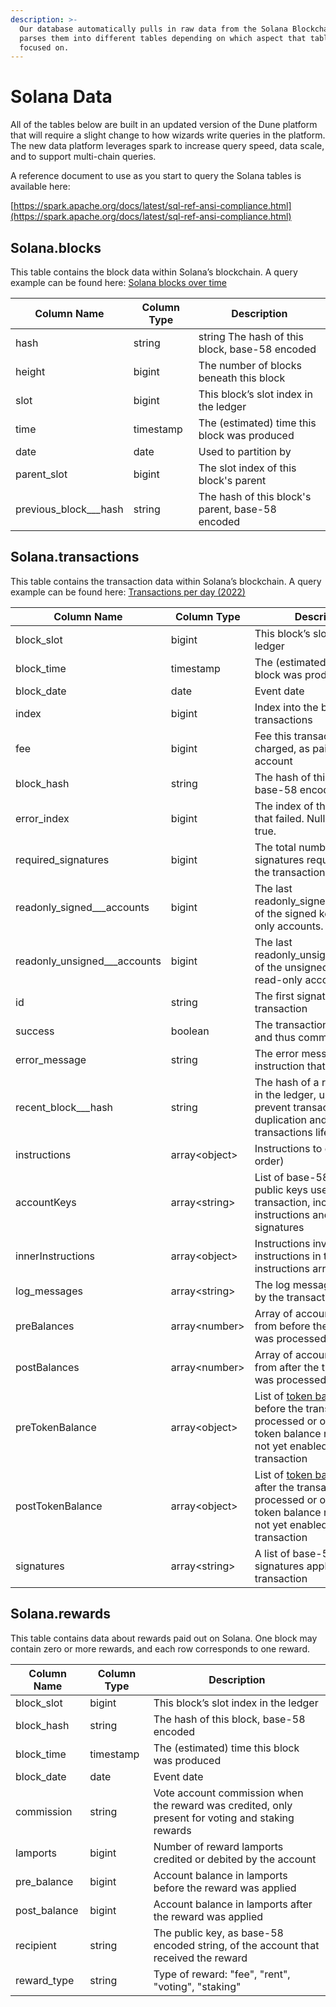 ```yaml
---
description: >-
  Our database automatically pulls in raw data from the Solana Blockchain and
  parses them into different tables depending on which aspect that table is
  focused on.
---
```


# Solana Data

All of the tables below are built in an updated version of the Dune platform that will require a slight change to how wizards write queries in the platform. The new data platform leverages spark to increase query speed, data scale, and to support multi-chain queries. &#x20;

A reference document to use as you start to query the Solana tables is available here:&#x20;

[https://spark.apache.org/docs/latest/sql-ref-ansi-compliance.html](https://spark.apache.org/docs/latest/sql-ref-ansi-compliance.html)

## Solana.blocks

This table contains the block data within Solana’s blockchain. A query example can be found here: [Solana blocks over time](https://dune.xyz/queries/389979)

| Column Name             | Column Type | Description                                      |
| ----------------------- | ----------- | ------------------------------------------------ |
| hash                    | string      | string The hash of this block, base-58 encoded   |
| height                  | bigint      | The number of blocks beneath this block          |
| slot                    | bigint      | This block’s slot index in the ledger            |
| time                    | timestamp   | The (estimated) time this block was produced     |
| date                    | date        | Used to partition by                             |
| parent\_slot            | bigint      | The slot index of this block's parent            |
| previous\_block_\__hash | string      | The hash of this block's parent, base-58 encoded |

## Solana.transactions

This table contains the transaction data within Solana’s blockchain. A query example can be found here: [Transactions per day (2022)](https://dune.xyz/queries/390045)

| Column Name                    | Column Type    | Description                                                                                                                                                                                                                           |
| ------------------------------ | -------------- | ------------------------------------------------------------------------------------------------------------------------------------------------------------------------------------------------------------------------------------- |
| block\_slot                    | bigint         | This block’s slot index in the ledger                                                                                                                                                                                                 |
| block\_time                    | timestamp      | The (estimated) time this block was produced                                                                                                                                                                                          |
| block\_date                    | date           | Event date                                                                                                                                                                                                                            |
| index                          | bigint         | Index into the block’s transactions                                                                                                                                                                                                   |
| fee                            | bigint         | Fee this transaction was charged, as paid by first account                                                                                                                                                                            |
| block\_hash                    | string         | The hash of this block, base-58 encoded                                                                                                                                                                                               |
| error\_index                   | bigint         | The index of the instruction that failed. Null if success is true.                                                                                                                                                                    |
| required\_signatures           | bigint         | The total number of signatures required to make the transaction valid.                                                                                                                                                                |
| readonly\_signed_\__accounts   | bigint         | The last readonly\_signed\_accounts of the signed keys are read-only accounts.                                                                                                                                                        |
| readonly\_unsigned_\__accounts | bigint         | The last readonly\_unsigned\_accounts of the unsigned keys are read-only accounts.                                                                                                                                                    |
| id                             | string         | The first signature in the transaction                                                                                                                                                                                                |
| success                        | boolean        | The transaction was valid and thus committed.                                                                                                                                                                                         |
| error\_message                 | string         | The error message of the instruction that failed                                                                                                                                                                                      |
| recent\_block_\__hash          | string         | The hash of a recent block in the ledger, used to prevent transaction duplication and to give transactions lifetimes                                                                                                                  |
| instructions                   | array\<object> | Instructions to execute (in order)                                                                                                                                                                                                    |
| accountKeys                    | array\<string> | List of base-58 encoded public keys used by the transaction, including by the instructions and for signatures                                                                                                                         |
| innerInstructions              | array\<object> | Instructions invoked by the instructions in the instructions array                                                                                                                                                                    |
| log\_messages                  | array\<string> | The log messages emitted by the transaction                                                                                                                                                                                           |
| preBalances                    | array\<number> | Array of account balances from before the transaction was processed                                                                                                                                                                   |
| postBalances                   | array\<number> | Array of account balances from after the transaction was processed                                                                                                                                                                    |
| preTokenBalance                | array\<object> | List of [token balances](https://docs.solana.com/developing/clients/jsonrpc-api#token-balances-structure) from before the transaction was processed or omitted if token balance recording was not yet enabled during this transaction |
| postTokenBalance               | array\<object> | List of [token balances](https://docs.solana.com/developing/clients/jsonrpc-api#token-balances-structure) from after the transaction was processed or omitted if token balance recording was not yet enabled during this transaction  |
| signatures                     | array\<string> | A list of base-58 encoded signatures applied to the transaction                                                                                                                                                                       |

## Solana.rewards

This table contains data about rewards paid out on Solana. One block may contain zero or more rewards, and each row corresponds to one reward.

| Column Name   | Column Type | Description                                                                                       |
| ------------- | ----------- | ------------------------------------------------------------------------------------------------- |
| block\_slot   | bigint      | This block’s slot index in the ledger                                                             |
| block\_hash   | string      | The hash of this block, base-58 encoded                                                           |
| block\_time   | timestamp   | The (estimated) time this block was produced                                                      |
| block\_date   | date        | Event date                                                                                        |
| commission    | string      | Vote account commission when the reward was credited, only present for voting and staking rewards |
| lamports      | bigint      | Number of reward lamports credited or debited by the account                                      |
| pre\_balance  | bigint      | Account balance in lamports before the reward was applied                                         |
| post\_balance | bigint      | Account balance in lamports after the reward was applied                                          |
| recipient     | string      | The public key, as base-58 encoded string, of the account that received the reward                |
| reward\_type  | string      | Type of reward: "fee", "rent", "voting", "staking"                                                |

